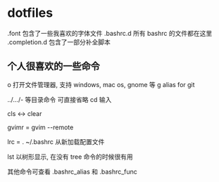 dotfiles
========

.font
	包含了一些我喜欢的字体文件
.bashrc.d
	所有 bashrc 的文件都在这里
.completion.d
	包含了一部分补全脚本

个人很喜欢的一些命令
-----------------

o 打开文件管理器, 支持 windows, mac os, gnome 等
g alias for git

../.../- 等目录命令  可直接省略 cd 输入

cls <-> clear

gvimr = gvim --remote

lrc = . ~/.bashrc 
	从新加载配置文件

lst 以树形显示, 在没有 tree 命令的时候很有用

其他命令可查看 .bashrc_alias 和 .bashrc_func